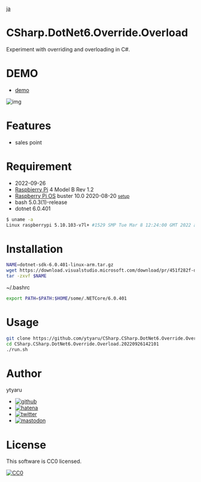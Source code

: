 [ja](./README.ja.md)

# CSharp.DotNet6.Override.Overload

Experiment with overriding and overloading in C#.

# DEMO

* [demo](https://ytyaru.github.io/CSharp.CSharp.DotNet6.Override.Overload.20220926142101/)

![img](https://github.com/ytyaru/CSharp.CSharp.DotNet6.Override.Overload.20220926142101/blob/master/doc/0.png?raw=true)

# Features

* sales point

# Requirement

* <time datetime="2022-09-26T14:20:58+0900">2022-09-26</time>
* [Raspbierry Pi](https://ja.wikipedia.org/wiki/Raspberry_Pi) 4 Model B Rev 1.2
* [Raspberry Pi OS](https://ja.wikipedia.org/wiki/Raspbian) buster 10.0 2020-08-20 <small>[setup](http://ytyaru.hatenablog.com/entry/2020/10/06/111111)</small>
* bash 5.0.3(1)-release
* dotnet 6.0.401

```sh
$ uname -a
Linux raspberrypi 5.10.103-v7l+ #1529 SMP Tue Mar 8 12:24:00 GMT 2022 armv7l GNU/Linux
```

# Installation

```sh
NAME=dotnet-sdk-6.0.401-linux-arm.tar.gz
wget https://download.visualstudio.microsoft.com/download/pr/451f282f-dd26-4acd-9395-36cc3a9758e4/f5399d2ebced2ad9640db6283aa9d714/$NAME
tar -zxvf $NAME
```

~/.bashrc
```sh
export PATH=$PATH:$HOME/some/.NETCore/6.0.401
```

# Usage

```bash
git clone https://github.com/ytyaru/CSharp.CSharp.DotNet6.Override.Overload.20220926142101
cd CSharp.CSharp.DotNet6.Override.Overload.20220926142101
./run.sh
```

# Author

ytyaru

* [![github](http://www.google.com/s2/favicons?domain=github.com)](https://github.com/ytyaru "github")
* [![hatena](http://www.google.com/s2/favicons?domain=www.hatena.ne.jp)](http://ytyaru.hatenablog.com/ytyaru "hatena")
* [![twitter](http://www.google.com/s2/favicons?domain=twitter.com)](https://twitter.com/ytyaru1 "twitter")
* [![mastodon](http://www.google.com/s2/favicons?domain=mstdn.jp)](https://mstdn.jp/web/accounts/233143 "mastdon")

# License

This software is CC0 licensed.

[![CC0](http://i.creativecommons.org/p/zero/1.0/88x31.png "CC0")](http://creativecommons.org/publicdomain/zero/1.0/deed.en)

